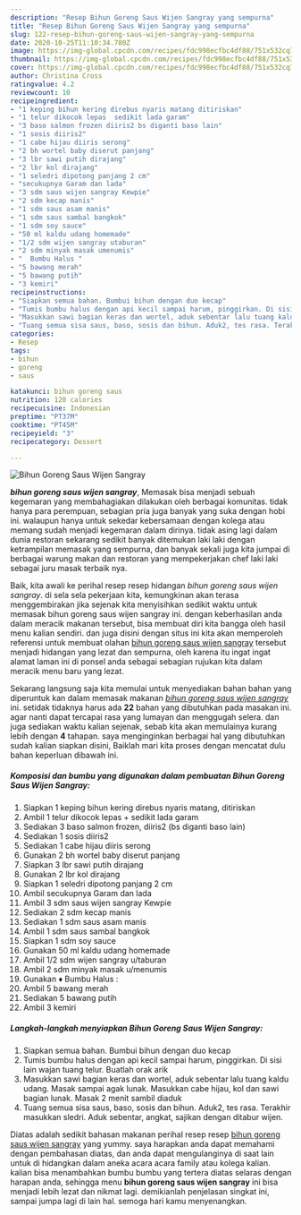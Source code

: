 ```yaml
---
description: "Resep Bihun Goreng Saus Wijen Sangray yang sempurna"
title: "Resep Bihun Goreng Saus Wijen Sangray yang sempurna"
slug: 122-resep-bihun-goreng-saus-wijen-sangray-yang-sempurna
date: 2020-10-25T11:10:34.780Z
image: https://img-global.cpcdn.com/recipes/fdc998ecfbc4df88/751x532cq70/bihun-goreng-saus-wijen-sangray-foto-resep-utama.jpg
thumbnail: https://img-global.cpcdn.com/recipes/fdc998ecfbc4df88/751x532cq70/bihun-goreng-saus-wijen-sangray-foto-resep-utama.jpg
cover: https://img-global.cpcdn.com/recipes/fdc998ecfbc4df88/751x532cq70/bihun-goreng-saus-wijen-sangray-foto-resep-utama.jpg
author: Christina Cross
ratingvalue: 4.2
reviewcount: 10
recipeingredient:
- "1 keping bihun kering direbus nyaris matang ditiriskan"
- "1 telur dikocok lepas  sedikit lada garam"
- "3 baso salmon frozen diiris2 bs diganti baso lain"
- "1 sosis diiris2"
- "1 cabe hijau diiris serong"
- "2 bh wortel baby diserut panjang"
- "3 lbr sawi putih dirajang"
- "2 lbr kol dirajang"
- "1 seledri dipotong panjang 2 cm"
- "secukupnya Garam dan lada"
- "3 sdm saus wijen sangray Kewpie"
- "2 sdm kecap manis"
- "1 sdm saus asam manis"
- "1 sdm saus sambal bangkok"
- "1 sdm soy sauce"
- "50 ml kaldu udang homemade"
- "1/2 sdm wijen sangray utaburan"
- "2 sdm minyak masak umenumis"
- "  Bumbu Halus "
- "5 bawang merah"
- "5 bawang putih"
- "3 kemiri"
recipeinstructions:
- "Siapkan semua bahan. Bumbui bihun dengan duo kecap"
- "Tumis bumbu halus dengan api kecil sampai harum, pinggirkan. Di sisi lain wajan tuang telur. Buatlah orak arik"
- "Masukkan sawi bagian keras dan wortel, aduk sebentar lalu tuang kaldu udang. Masak sampai agak lunak. Masukkan cabe hijau, kol dan sawi bagian lunak. Masak 2 menit sambil diaduk"
- "Tuang semua sisa saus, baso, sosis dan bihun. Aduk2, tes rasa. Terakhir masukkan sledri. Aduk sebentar, angkat, sajikan dengan ditabur wijen."
categories:
- Resep
tags:
- bihun
- goreng
- saus

katakunci: bihun goreng saus 
nutrition: 120 calories
recipecuisine: Indonesian
preptime: "PT37M"
cooktime: "PT45M"
recipeyield: "3"
recipecategory: Dessert

---
```



![Bihun Goreng Saus Wijen Sangray](https://img-global.cpcdn.com/recipes/fdc998ecfbc4df88/751x532cq70/bihun-goreng-saus-wijen-sangray-foto-resep-utama.jpg)

<b><i>bihun goreng saus wijen sangray</i></b>, Memasak bisa menjadi sebuah kegemaran yang membahagiakan dilakukan oleh berbagai komunitas. tidak hanya para perempuan, sebagian pria juga banyak yang suka dengan hobi ini. walaupun hanya untuk sekedar kebersamaan dengan kolega atau memang sudah menjadi kegemaran dalam dirinya. tidak asing lagi dalam dunia restoran sekarang sedikit banyak ditemukan laki laki dengan ketrampilan memasak yang sempurna, dan banyak sekali juga kita jumpai di berbagai warung makan dan restoran yang mempekerjakan chef laki laki sebagai juru masak terbaik nya.



Baik, kita awali ke perihal resep resep hidangan <i>bihun goreng saus wijen sangray</i>. di sela sela pekerjaan kita, kemungkinan akan terasa menggembirakan jika sejenak kita menyisihkan sedikit waktu untuk memasak bihun goreng saus wijen sangray ini. dengan keberhasilan anda dalam meracik makanan tersebut, bisa membuat diri kita bangga oleh hasil menu kalian sendiri. dan juga disini dengan situs ini kita akan memperoleh referensi untuk membuat olahan <u>bihun goreng saus wijen sangray</u> tersebut menjadi hidangan yang lezat dan sempurna, oleh karena itu ingat ingat alamat laman ini di ponsel anda sebagai sebagian rujukan kita dalam meracik menu baru yang lezat.


Sekarang langsung saja kita memulai untuk menyediakan bahan bahan yang diperuntuk kan dalam memasak makanan <u><i>bihun goreng saus wijen sangray</i></u> ini. setidak tidaknya harus ada <b>22</b> bahan yang dibutuhkan pada masakan ini. agar nanti dapat tercapai rasa yang lumayan dan menggugah selera. dan juga sediakan waktu kalian sejenak, sebab kita akan memulainya kurang lebih dengan <b>4</b> tahapan. saya menginginkan berbagai hal yang dibutuhkan sudah kalian siapkan disini, Baiklah mari kita proses dengan mencatat dulu bahan keperluan dibawah ini.

<!--inarticleads1-->

##### Komposisi dan bumbu yang digunakan dalam pembuatan Bihun Goreng Saus Wijen Sangray:

1. Siapkan 1 keping bihun kering direbus nyaris matang, ditiriskan
1. Ambil 1 telur dikocok lepas + sedikit lada garam
1. Sediakan 3 baso salmon frozen, diiris2 (bs diganti baso lain)
1. Sediakan 1 sosis diiris2
1. Sediakan 1 cabe hijau diiris serong
1. Gunakan 2 bh wortel baby diserut panjang
1. Siapkan 3 lbr sawi putih dirajang
1. Gunakan 2 lbr kol dirajang
1. Siapkan 1 seledri dipotong panjang 2 cm
1. Ambil secukupnya Garam dan lada
1. Ambil 3 sdm saus wijen sangray Kewpie
1. Sediakan 2 sdm kecap manis
1. Sediakan 1 sdm saus asam manis
1. Ambil 1 sdm saus sambal bangkok
1. Siapkan 1 sdm soy sauce
1. Gunakan 50 ml kaldu udang homemade
1. Ambil 1/2 sdm wijen sangray u/taburan
1. Ambil 2 sdm minyak masak u/menumis
1. Gunakan  ♦️ Bumbu Halus :
1. Ambil 5 bawang merah
1. Sediakan 5 bawang putih
1. Ambil 3 kemiri




<!--inarticleads2-->

##### Langkah-langkah menyiapkan Bihun Goreng Saus Wijen Sangray:

1. Siapkan semua bahan. Bumbui bihun dengan duo kecap
1. Tumis bumbu halus dengan api kecil sampai harum, pinggirkan. Di sisi lain wajan tuang telur. Buatlah orak arik
1. Masukkan sawi bagian keras dan wortel, aduk sebentar lalu tuang kaldu udang. Masak sampai agak lunak. Masukkan cabe hijau, kol dan sawi bagian lunak. Masak 2 menit sambil diaduk
1. Tuang semua sisa saus, baso, sosis dan bihun. Aduk2, tes rasa. Terakhir masukkan sledri. Aduk sebentar, angkat, sajikan dengan ditabur wijen.




Diatas adalah sedikit bahasan makanan perihal resep resep <u>bihun goreng saus wijen sangray</u> yang yummy. saya harapkan anda dapat memahami dengan pembahasan diatas, dan anda dapat mengulanginya di saat lain untuk di hidangkan dalam aneka acara acara family atau kolega kalian. kalian bisa menambahkan bumbu bumbu yang tertera diatas selaras dengan harapan anda, sehingga menu <b>bihun goreng saus wijen sangray</b> ini bisa menjadi lebih lezat dan nikmat lagi. demikianlah penjelasan singkat ini, sampai jumpa lagi di lain hal. semoga hari kamu menyenangkan.
